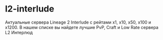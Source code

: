 # l2-interlude
Актуальные сервера Lineage 2 Interlude с рейтами x1, x10, x50, x100 и x1200. В нашем списке вы найдете лучшие PvP, Craft и Low Rate сервера L2 Интерлюд
